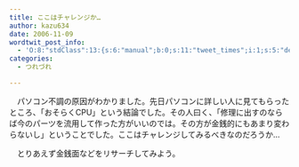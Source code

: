 ```yaml
---
title: ここはチャレンジか…
author: kazu634
date: 2006-11-09
wordtwit_post_info:
  - 'O:8:"stdClass":13:{s:6:"manual";b:0;s:11:"tweet_times";i:1;s:5:"delay";i:0;s:7:"enabled";i:1;s:10:"separation";s:2:"60";s:7:"version";s:3:"3.7";s:14:"tweet_template";b:0;s:6:"status";i:2;s:6:"result";a:0:{}s:13:"tweet_counter";i:2;s:13:"tweet_log_ids";a:1:{i:0;i:2635;}s:9:"hash_tags";a:0:{}s:8:"accounts";a:1:{i:0;s:7:"kazu634";}}'
categories:
  - つれづれ

---
```

<div class="section">
<p>
    　パソコン不調の原因がわかりました。先日パソコンに詳しい人に見てもらったところ、「おそらくCPU」という結論でした。その人曰く、「修理に出すのならば今のパーツを流用して作った方がいいのでは。その方が金銭的にもあまり変わらないし」ということでした。ここはチャレンジしてみるべきなのだろうか…
</p></p> 
  
<p>
    　とりあえず金銭面などをリサーチしてみよう。
</p>
</div>
